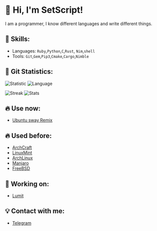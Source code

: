 # 👋 Hi, I'm SetScript!
I am a programmer, I know different languages and write different things.
## 🦷 Skills:
- Languages: `Ruby`,`Python`,`C`,`Rust`, `Nim`,`shell`
- Tools:
`Git`,`Gem`,`Pip3`,`Cmake`,`Cargo`,`Nimble`
## 🧸 Git Statistics:
![Statistic](https://github-readme-stats.vercel.app/api?username=SetScript&&show_icons=true&theme=radical)
![Language](https://github-readme-stats.vercel.app/api/top-langs/?username=SetScript&&layout=compact&theme=radical)

![Streak](https://github-readme-streak-stats.herokuapp.com/?user=setscript&&layout=compact&theme=radical)
![Stats](http://vps.dest4590.lol:3000/get/@setscript)

## 🔥 Use now:
- [Ubuntu sway Remix](https://ubuntusway.com)
## 🔥 Used before:
- [ArchCraft](https://archcraft.io)
- [LinuxMint](https://linuxmint.com)
- [ArchLinux](https://archlinux.org/)
- [Manjaro](https://manjaro.org)
- [FreeBSD](https://www.freebsd.org)
## 🎩 Working on:
- [Lumit](https://github.com/lumitstudio)
  
## 💡 Contact with me:
- [Telegram](https://t.me/arbuzk88)